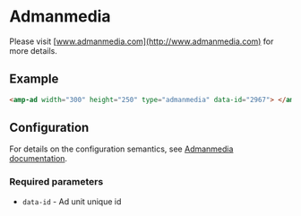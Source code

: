 <!---
Copyright 2017 The AMP HTML Authors. All Rights Reserved.

Licensed under the Apache License, Version 2.0 (the "License");
you may not use this file except in compliance with the License.
You may obtain a copy of the License at

      http://www.apache.org/licenses/LICENSE-2.0

Unless required by applicable law or agreed to in writing, software
distributed under the License is distributed on an "AS-IS" BASIS,
WITHOUT WARRANTIES OR CONDITIONS OF ANY KIND, either express or implied.
See the License for the specific language governing permissions and
limitations under the License.
-->

# Admanmedia

Please visit [www.admanmedia.com](http://www.admanmedia.com) for more details.

## Example

```html
<amp-ad width="300" height="250" type="admanmedia" data-id="2967"> </amp-ad>
```

## Configuration

For details on the configuration semantics, see [Admanmedia documentation](http://www.admanmedia.com).

### Required parameters

- `data-id` - Ad unit unique id
